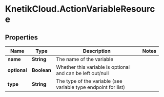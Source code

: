 # KnetikCloud.ActionVariableResource

## Properties
Name | Type | Description | Notes
------------ | ------------- | ------------- | -------------
**name** | **String** | The name of the variable | 
**optional** | **Boolean** | Whether this variable is optional and can be left out/null | 
**type** | **String** | The type of the variable (see variable type endpoint for list) | 



